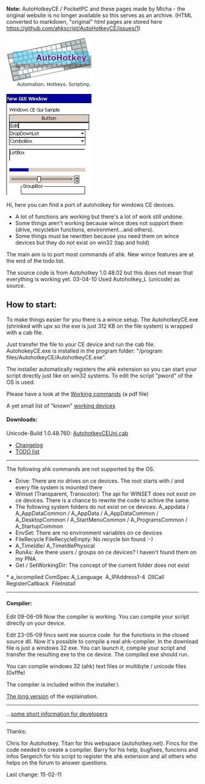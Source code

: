 **Note:** AutoHotkeyCE / PocketPC and these pages made by Micha - the original website is no longer available so this serves as an archive. (HTML converted to markdown, "original" html pages are stored here https://github.com/ahkscript/AutoHotkeyCE/issues/1)

![AutoHotkey Logo](AutoHotkey_logo.gif)

![AHK CE GUI](ahkcegui.jpg)

 Hi, here you can find a port of autohotkey for windows CE devices.

-   A lot of functions are working but there's a lot of work still
    undone.
-   Some things aren't working because wince does not support them
    (drive, recyclebin functions, environment...and others).
-   Some things must be rewritten because you need them on wince devices
    but they do not exist on win32 (tap and hold)


The main aim is to port most commands of ahk. New wince features are at
the end of the todo list.
 
The source code is from Autohotkey 1.0.48.02 but this does not mean
that everything is working yet.
03-04-10 Used Autohotkey\_L (unicode) as source.

How to start:
-------------

To make things easier for you there is a wince setup. The
AutohotkeyCE.exe (shrinked with upx so the exe is just 312 KB on the
file system) is wrapped with a cab file.

Just transfer the file to your CE device and run the cab file.
AutohokeyCE.exe is installed in the program folder: "/program
files/AutohotkeyCE/AutohotkeyCE.exe".

The installer automatically registers the ahk extension so you
can start your script directly just like on win32 systems.
To edit the script "pword" of the OS is used.

Please have a look at the [Working commands](WorkingCommands.pdf) (a pdf file)

A yet small list of "known" [working devices](WorkingDevices.md)

#### Downloads:

Unicode-Build 1.0.48.760:
[AutohotkeyCEUni.cab](bin/AutoHotkeyCEUni.CAB)

* [Changelog](changelog.md)
* [TODO list](todo.md)

* * * * *

The following ahk commands are not supported by the OS.

-   Drive: There are no drives on ce devices. The root starts with / and
    every file system is mounted there
-   Winset (Transparent, Transcolor): The api for WINSET does not exist
    on ce devices. There is a chance to rewrite the code to achive the
    same. 
-   The following system folders do not exist on ce devices: A\_appdata
    / A\_AppDataCommon / A\_AppData / A\_AppDataCommon /
    A\_DesktopCommon / A\_StartMenuCommon / A\_ProgramsCommon /
    A\_StartupCommon
-   EnvSet: There are no environment variables on ce devices
-   FileRecycle FileRecycleEmpty: No recycle bin found :-)
-   A\_TimeIdle/ A\_TimeIdlePhysical
-   RunAs: Are there users / groups on ce devices? I haven't found them
    on my PNA.
-   Get / SetWorkingDir: The concept of the current folder does not
    exist

\* a\_iscompiled ComSpec A\_Language  A\_IPAddress1-4  DllCall
RegisterCallback  FileInstall

* * * * *

#### Compiler:

Edit 09-06-09 Now the compiler is working. You can compile your script
directly on your device.

Edit 23-05-09 fincs sent me source code  for the functions in the
closed source dll. Now it's possible to compile a real ahk-compiler. In
the download file is just a windows 32 exe. You can launch it, compile
your script and transfer the resulting exe to the ce device. The
compiled exe should run.
 
You can compile windows 32 (ahk) text files or multibyte / unicode
files (0xfffe)

The compiler is included within the installer.\

[The long version](http://www.autohotkey.com/forum/viewtopic.php?p=260966#260966)
of the explaination.

* * * * *

...[some short information for developers](Developerinfo.md)

* * * * *

Thanks:

Chris for Autohotkey.
Titan for this webspace (autohotkey.net).
Fincs for the code needed to create a compiler.
Barry for his help, bugfixes, funcions and infos
Sergeich for his script to register the ahk extension
and all others who helps on the forum to answer questions.

Last change: 15-02-11
